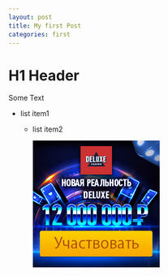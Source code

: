 ```yaml
---
layout: post
title: My first Post
categories: first
---
```

# H1 Header

Some Text

* list item1

  * list item2

    ![image](/img/uploads/250x250.gif "picture")